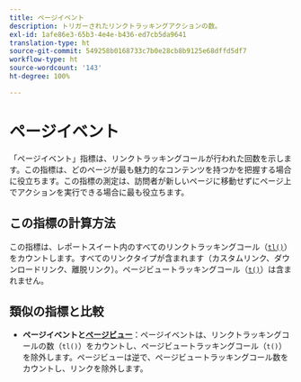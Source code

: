 ```yaml
---
title: ページイベント
description: トリガーされたリンクトラッキングアクションの数。
exl-id: 1afe86e3-65b3-4e4e-b436-ed7cb5da9641
translation-type: ht
source-git-commit: 549258b0168733c7b0e28cb8b9125e68dffd5df7
workflow-type: ht
source-wordcount: '143'
ht-degree: 100%

---
```


# ページイベント

「ページイベント」指標は、リンクトラッキングコールが行われた回数を示します。この指標は、どのページが最も魅力的なコンテンツを持つかを把握する場合に役立ちます。この指標の測定は、訪問者が新しいページに移動せずにページ上でアクションを実行できる場合に最も役立ちます。

## この指標の計算方法

この指標は、レポートスイート内のすべてのリンクトラッキングコール（[`tl()`](/help/implement/vars/functions/tl-method.md)）をカウントします。すべてのリンクタイプが含まれます（カスタムリンク、ダウンロードリンク、離脱リンク）。ページビュートラッキングコール（[`t()`](/help/implement/vars/functions/t-method.md)）は含まれません。

## 類似の指標と比較

* **ページイベントと[ページビュー](page-views.md)**：ページイベントは、リンクトラッキングコールの数（`tl()`）をカウントし、ページビュートラッキングコール（`t()`）を除外します。ページビューは逆で、ページビュートラッキングコール数をカウントし、リンクを除外します。
